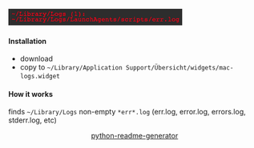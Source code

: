 <!--
https://pypi.org/project/readme-generator/
https://pypi.org/project/python-readme-generator/
-->

![](screenshot.png)

#### Installation
+   download
+   copy to `~/Library/Application Support/Übersicht/widgets/mac-logs.widget`

#### How it works
finds `~/Library/Logs` non-empty `*err*.log` (err.log, error.log, errors.log, stderr.log, etc)

<p align="center">
    <a href="https://pypi.org/project/python-readme-generator/">python-readme-generator</a>
</p>